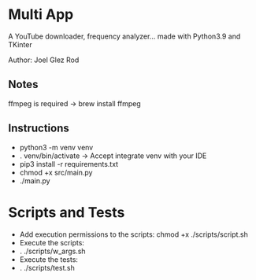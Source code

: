 # Multi App
A YouTube downloader, frequency analyzer... made with Python3.9 and TKinter

Author: Joel Glez Rod

## Notes
ffmpeg is required -> brew install ffmpeg

## Instructions
* python3 -m venv venv
* . venv/bin/activate -> Accept integrate venv with your IDE
* pip3 install -r requirements.txt
* chmod +x src/main.py
* ./main.py

# Scripts and Tests
* Add execution permissions to the scripts: chmod +x ./scripts/script.sh
* Execute the scripts:
* . ./scripts/w_args.sh
* Execute the tests:
* . ./scripts/test.sh
